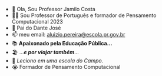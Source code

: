 - 👋 Ola, Sou Professor Jamilo Costa
- 👨‍🏫 Sou Professor de Português e formador de Pensamento Computacional 2023
- 🧒 Pai do Dante José
- 📫 meu email: aluizio.pereira@escola.pr.gov.br
- 📚 **Apaixonado pela Educação Pública...**
- 🏖️ ...***e por viajar também***...
- 🏫 *Leciono em uma escola do Campo.*
- :sob: Formador de Pensamento Computacional
<!---
jamilo21/jamilo21 is a ✨ special ✨ repository because its `README.md` (this file) appears on your GitHub profile.
You can click the Preview link to take a look at your changes.
--->

